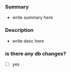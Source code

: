 ### Summary
- write summary here
### Description
- write desc here


### is there any db changes?
- [ ] yes
